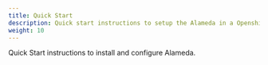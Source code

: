 ```yaml
---
title: Quick Start
description: Quick start instructions to setup the Alameda in a Openshift cluster. 
weight: 10
---
```


Quick Start instructions to install and configure Alameda.
